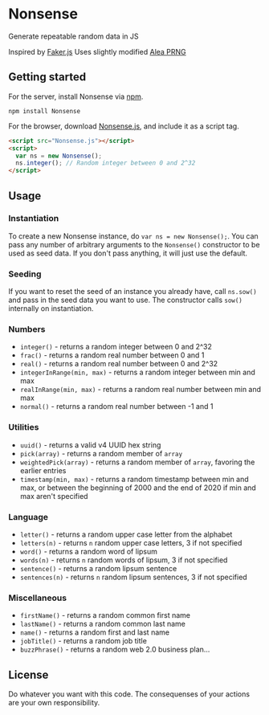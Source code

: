 Nonsense
========

Generate repeatable random data in JS

Inspired by [Faker.js](http://github.com/Marak/Faker.js)
Uses slightly modified [Alea PRNG](http://baagoe.org/en/wiki/Alea)

## Getting started

For the server, install Nonsense via [npm][npm].
```shell
npm install Nonsense
```

For the browser, download [Nonsense.js][nonsense.js], and include it as a script tag.

```html
<script src="Nonsense.js"></script>
<script>
  var ns = new Nonsense();
  ns.integer(); // Random integer between 0 and 2^32
</script>
```

[npm]: https://npmjs.org/
[nonsense.js]: https://raw.github.com/jocafa/Nonsense/master/Nonsense.js

## Usage

### Instantiation
To create a new Nonsense instance, do `var ns = new Nonsense();`. You can pass any number of arbitrary arguments to the `Nonsense()` constructor to be used as seed data. If you don't pass anything, it will just use the default.

### Seeding
If you want to reset the seed of an instance you already have, call `ns.sow()` and pass in the seed data you want to use. The constructor calls `sow()` internally on instantiation.

### Numbers
  - `integer()` - returns a random integer between 0 and 2^32
  - `frac()` - returns a random real number between 0 and 1
  - `real()` - returns a random real number between 0 and 2^32
  - `integerInRange(min, max)` - returns a random integer between min and max
  - `realInRange(min, max)` - returns a random real number between min and max
  - `normal()` - returns a random real number between -1 and 1

### Utilities
  - `uuid()` - returns a valid v4 UUID hex string
  - `pick(array)` - returns a random member of `array`
  - `weightedPick(array)` - returns a random member of `array`, favoring the earlier entries
  - `timestamp(min, max)` - returns a random timestamp between min and max, or between the beginning of 2000 and the end of 2020 if min and max aren't specified

### Language
  - `letter()` - returns a random upper case letter from the alphabet
  - `letters(n)` - returns `n` random upper case letters, 3 if not specified
  - `word()` - returns a random word of lipsum
  - `words(n)` - returns `n` random words of lipsum, 3 if not specified
  - `sentence()` - returns a random lipsum sentence
  - `sentences(n)` - returns `n` random lipsum sentences, 3 if not specified

### Miscellaneous
  - `firstName()` - returns a random common first name
  - `lastName()` - returns a random common last name
  - `name()` - returns a random first and last name
  - `jobTitle()` - returns a random job title
  - `buzzPhrase()` - returns a random web 2.0 business plan... 

License
-------

Do whatever you want with this code. The consequenses of your actions are your own responsibility.
